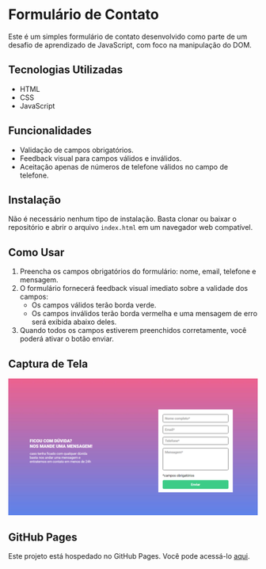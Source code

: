 # Formulário de Contato

Este é um simples formulário de contato desenvolvido como parte de um desafio de aprendizado de JavaScript, com foco na manipulação do DOM.

## Tecnologias Utilizadas

- HTML
- CSS
- JavaScript

## Funcionalidades

- Validação de campos obrigatórios.
- Feedback visual para campos válidos e inválidos.
- Aceitação apenas de números de telefone válidos no campo de telefone.

## Instalação

Não é necessário nenhum tipo de instalação. Basta clonar ou baixar o repositório e abrir o arquivo `index.html` em um navegador web compatível.

## Como Usar

1. Preencha os campos obrigatórios do formulário: nome, email, telefone e mensagem.
2. O formulário fornecerá feedback visual imediato sobre a validade dos campos:
   - Os campos válidos terão borda verde.
   - Os campos inválidos terão borda vermelha e uma mensagem de erro será exibida abaixo deles.
3. Quando todos os campos estiverem preenchidos corretamente, você poderá ativar o botão enviar.

## Captura de Tela

![Captura de Tela do Projeto](src/imagem/print.png)

## GitHub Pages

Este projeto está hospedado no GitHub Pages. Você pode acessá-lo [aqui](https://kevmartinsdev.github.io/formulario-html-css-js/).